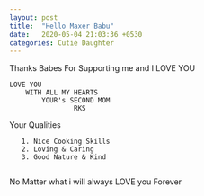 ```yaml
---
layout: post
title:  "Hello Maxer Babu"
date:   2020-05-04 21:03:36 +0530
categories: Cutie Daughter
---
```

Thanks Babes For Supporting me and I LOVE YOU

``` 
LOVE YOU 
	WITH ALL MY HEARTS
		YOUR's SECOND MOM
				RKS
```

Your Qualities

```
   1. Nice Cooking Skills
   2. Loving & Caring
   3. Good Nature & Kind
	
```
No Matter what i will always LOVE you Forever
